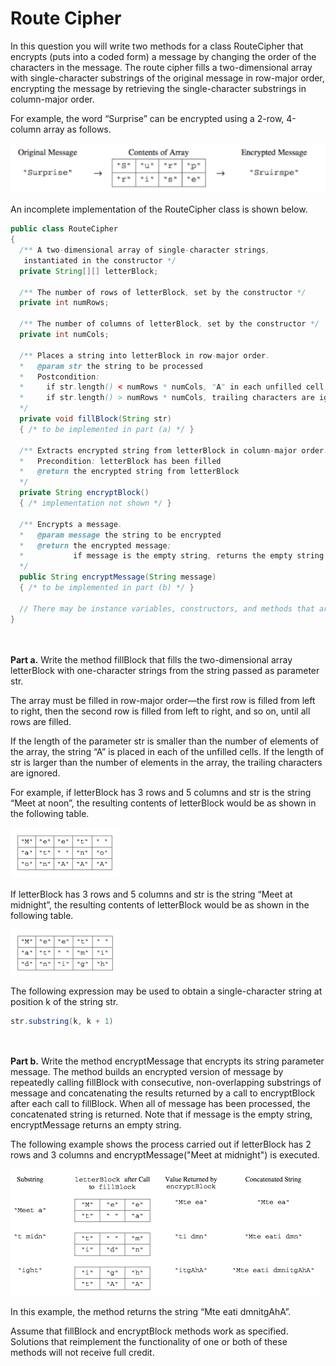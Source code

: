 # Route Cipher

In this question you will write two methods for a class RouteCipher that encrypts (puts into a coded form) a message by changing the order of the characters in the message. The route cipher fills a two-dimensional array with single-character substrings of the original message in row-major order, encrypting the message by retrieving the single-character substrings in column-major order.

For example, the word “Surprise” can be encrypted using a 2-row, 4-column array as follows.

![routecipher](assets/routecipher1.PNG)

An incomplete implementation of the RouteCipher class is shown below.
```java
public class RouteCipher
{
  /** A two-dimensional array of single-character strings,
   instantiated in the constructor */
  private String[][] letterBlock;

  /** The number of rows of letterBlock, set by the constructor */
  private int numRows;

  /** The number of columns of letterBlock, set by the constructor */
  private int numCols;

  /** Places a string into letterBlock in row-major order.
  *   @param str the string to be processed
  *   Postcondition:
  *     if str.length() < numRows * numCols, "A" in each unfilled cell
  *     if str.length() > numRows * numCols, trailing characters are ignored
  */
  private void fillBlock(String str)
  { /* to be implemented in part (a) */ }

  /** Extracts encrypted string from letterBlock in column-major order.
  *   Precondition: letterBlock has been filled
  *   @return the encrypted string from letterBlock
  */
  private String encryptBlock()
  { /* implementation not shown */ }

  /** Encrypts a message.
  *   @param message the string to be encrypted
  *   @return the encrypted message;
  *           if message is the empty string, returns the empty string
  */
  public String encryptMessage(String message)
  { /* to be implemented in part (b) */ }

  // There may be instance variables, constructors, and methods that are not shown
}
```

<br></br>
**Part a.** Write the method fillBlock that fills the two-dimensional array letterBlock with one-character strings from the string passed as parameter str.

The array must be filled in row-major order—the first row is filled from left to right, then the second row is filled from left to right, and so on, until all rows are filled.

If the length of the parameter str is smaller than the number of elements of the array, the string “A” is placed in each of the unfilled cells. If the length of str is larger than the number of elements in the array, the trailing characters are ignored.

For example, if letterBlock has 3 rows and 5 columns and str is the string “Meet at noon”, the resulting contents of letterBlock would be as shown in the following table.

![routecipher](assets/routeciper2.PNG)

If letterBlock has 3 rows and 5 columns and str is the string “Meet at midnight”, the resulting contents of letterBlock would be as shown in the following table.

![routecipher](assets/routecipher3.PNG)

The following expression may be used to obtain a single-character string at position k of the string str.
```java
str.substring(k, k + 1)
```
<br></br>
**Part b.** Write the method encryptMessage that encrypts its string parameter message. The method builds an encrypted version of message by repeatedly calling fillBlock with consecutive, non-overlapping substrings of message and concatenating the results returned by a call to encryptBlock after each call to fillBlock. When all of message has been processed, the concatenated string is returned. Note that if message is the empty string, encryptMessage returns an empty string.

The following example shows the process carried out if letterBlock has 2 rows and 3 columns and encryptMessage("Meet at midnight") is executed.

![routecipher](assets/routecipher4.PNG)

In this example, the method returns the string “Mte eati dmnitgAhA”.

Assume that fillBlock and encryptBlock methods work as specified. Solutions that reimplement the functionality of one or both of these methods will not receive full credit.
  